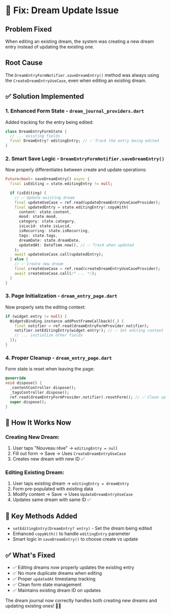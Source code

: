 # 🐛 Fix: Dream Update Issue

## Problem Fixed

When editing an existing dream, the system was creating a new dream entry instead of updating the existing one.

## Root Cause

The `DreamEntryFormNotifier.saveDreamEntry()` method was always using the `CreateDreamEntryUseCase`, even when editing an existing dream.

## ✅ Solution Implemented

### 1. **Enhanced Form State** - `dream_journal_providers.dart`

Added tracking for the entry being edited:

```dart
class DreamEntryFormState {
  // ... existing fields
  final DreamEntry? editingEntry; // ✅ Track the entry being edited
}
```

### 2. **Smart Save Logic** - `DreamEntryFormNotifier.saveDreamEntry()`

Now properly differentiates between create and update operations:

```dart
Future<bool> saveDreamEntry() async {
  final isEditing = state.editingEntry != null;

  if (isEditing) {
    // ✅ Update existing dream
    final updateUseCase = ref.read(updateDreamEntryUseCaseProvider);
    final updatedEntry = state.editingEntry!.copyWith(
      content: state.content,
      mood: state.mood,
      category: state.category,
      isLucid: state.isLucid,
      isRecurring: state.isRecurring,
      tags: state.tags,
      dreamDate: state.dreamDate,
      updatedAt: DateTime.now(), // ✅ Track when updated
    );
    await updateUseCase.call(updatedEntry);
  } else {
    // ✅ Create new dream
    final createUseCase = ref.read(createDreamEntryUseCaseProvider);
    await createUseCase.call(/* ... */);
  }
}
```

### 3. **Page Initialization** - `dream_entry_page.dart`

Now properly sets the editing context:

```dart
if (widget.entry != null) {
  WidgetsBinding.instance.addPostFrameCallback((_) {
    final notifier = ref.read(dreamEntryFormProvider.notifier);
    notifier.setEditingEntry(widget.entry!); // ✅ Set editing context
    // ... initialize other fields
  });
}
```

### 4. **Proper Cleanup** - `dream_entry_page.dart`

Form state is reset when leaving the page:

```dart
@override
void dispose() {
  _contentController.dispose();
  _tagsController.dispose();
  ref.read(dreamEntryFormProvider.notifier).resetForm(); // ✅ Clean up
  super.dispose();
}
```

## 🎯 **How It Works Now**

### Creating New Dream:

1. User taps "Nouveau rêve" → `editingEntry = null`
2. Fill out form → Save → Uses `CreateDreamEntryUseCase`
3. Creates new dream with new ID ✅

### Editing Existing Dream:

1. User taps existing dream → `editingEntry = dreamEntry`
2. Form pre-populated with existing data
3. Modify content → Save → Uses `UpdateDreamEntryUseCase`
4. Updates same dream with same ID ✅

## 🔧 **Key Methods Added**

- `setEditingEntry(DreamEntry? entry)` - Set the dream being edited
- Enhanced `copyWith()` to handle `editingEntry` parameter
- Smart logic in `saveDreamEntry()` to choose create vs update

## ✅ **What's Fixed**

- ✅ Editing dreams now properly updates the existing entry
- ✅ No more duplicate dreams when editing
- ✅ Proper `updatedAt` timestamp tracking
- ✅ Clean form state management
- ✅ Maintains existing dream ID on updates

The dream journal now correctly handles both creating new dreams and updating existing ones! 🧠✨

